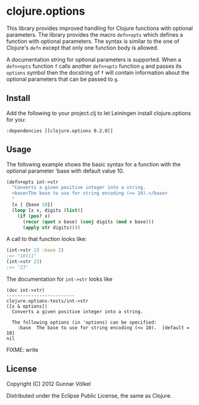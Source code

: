 # clojure.options

This library provides improved handling for Clojure functions with optional parameters.
The library provides the macro ```defn+opts``` which defines a function with optional parameters.
The syntax is similar to the one of Clojure's ```defn``` except that only one function body is allowed.

A documentation string for optional parameters is supported.
When a ```defn+opts``` function ```f``` calls another ```defn+opts``` function ```g``` and passes its ```options``` symbol
then the docstring of ```f``` will contain information about the optional parameters that can be passed to ```g```.

## Install

Add the following to your project.clj to let Leiningen install clojure.options for you:

```
:dependencies [[clojure.options 0.2.0]]
```

## Usage

The following example shows the basic syntax for a function with the optional parameter 'base with default value 10.

```clj
(defn+opts int->str
  "Converts a given positive integer into a string.
  <base>The base to use for string encoding (<= 10).</base>
  "
  [x | {base 10}]
  (loop [x x, digits (list)]
    (if (pos? x)
      (recur (quot x base) (conj digits (mod x base)))
      (apply str digits))))
```
A call to that function looks like:

```clj
(int->str 23 :base 2)
;=> "10111"
(int->str 23)
;=> "23"
```

The documentation for ```int->str``` looks like

```
(doc int->str)
-------------------------
clojure.options-tests/int->str
([x & options])
  Converts a given positive integer into a string.

  The following options (in 'options) can be specified:
    :base  The base to use for string encoding (<= 10).  [default = 10]
nil
```

FIXME: write

## License

Copyright (C) 2012 Gunnar Völkel

Distributed under the Eclipse Public License, the same as Clojure.
